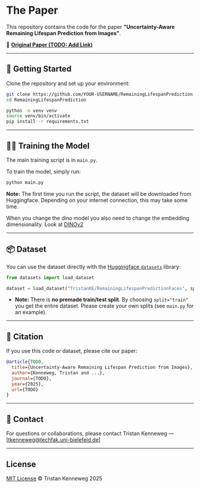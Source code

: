 # The Paper

This repository contains the code for the paper
**"Uncertainty-Aware Remaining Lifespan Prediction from Images"**.

📄 **[Original Paper (TODO: Add Link)](TODO)**

---

## 🚀 Getting Started

Clone the repository and set up your environment:

```bash
git clone https://github.com/YOUR-USERNAME/RemainingLifespanPrediction.git
cd RemainingLifespanPrediction

python -m venv venv
source venv/bin/activate
pip install -r requirements.txt
```

---

## 🏋️‍♂️ Training the Model

The main training script is in `main.py`.

To train the model, simply run:

```bash
python main.py
```

**Note:**
The first time you run the script, the dataset will be downloaded from Huggingface. Depending on your internet connection, this may take some time.

When you change the dino model you also need to change the embedding dimensionality. Look at [DINOv2](https://github.com/facebookresearch/dinov2)

---

## 📦 Dataset

You can use the dataset directly with the [Huggingface `datasets`](https://huggingface.co/docs/datasets) library:

```python
from datasets import load_dataset

dataset = load_dataset("TristanKE/RemainingLifespanPredictionFaces", split="train")
```

* **Note:**
  There is **no premade train/test split**.
  By choosing `split="train"` you get the entire dataset.
  Please create your own splits (see `main.py` for an example).

---

## 📄 Citation

If you use this code or dataset, please cite our paper:

```bibtex
@article{TODO,
  title={Uncertainty-Aware Remaining Lifespan Prediction from Images},
  author={Kenneweg, Tristan and ...},
  journal={TODO},
  year={2025},
  url={TODO}
}
```

---


## 📧 Contact

For questions or collaborations, please contact
Tristan Kenneweg — \[tkenneweg@techfak.uni-bielefeld.de]

---

## License

[MIT License](LICENSE)
© Tristan Kenneweg 2025
